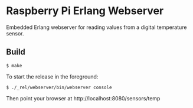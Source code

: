 Raspberry Pi Erlang Webserver
=====

Embedded Erlang webserver for reading values from a digital temperature sensor.

Build
-----

    $ make

To start the release in the foreground:

    $ ./_rel/webserver/bin/webserver console
    
Then point your browser at http://localhost:8080/sensors/temp